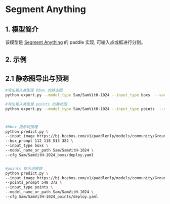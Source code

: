 # Segment Anything

## 1. 模型简介

该模型是 [Segment Anything](https://ai.facebook.com/research/publications/segment-anything/) 的 paddle 实现, 可输入点或框进行分割。


## 2. 示例

## 2.1 静态图导出与预测
```bash
#导出输入类型是 bbox 的静态图
python export.py --model_type Sam/SamVitH-1024 --input_type boxs  --save_dir sam_export

#导出输入类型是 points 的静态图
python export.py --model_type Sam/SamVitH-1024 --input_type points  --save_dir sam_export



#bbox 提示词推理
python predict.py \
--input_image https://bj.bcebos.com/v1/paddlenlp/models/community/GroundingDino/000000004505.jpg \
--box_prompt 112 118 513 382 \
--input_type boxs \
--model_name_or_path Sam/SamVitH-1024 \
--cfg Sam/SamVitH-1024_boxs/deploy.yaml


#points 提示词推理
python predict.py \
--input_image https://bj.bcebos.com/v1/paddlenlp/models/community/GroundingDino/000000004505.jpg \
--points_prompt 548 372 \
--input_type points \
--model_name_or_path Sam/SamVitH-1024 \
--cfg Sam/SamVitH-1024_points/deploy.yaml
```
